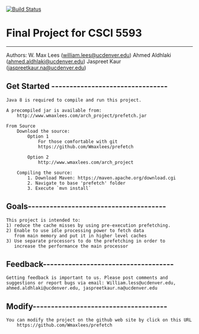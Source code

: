 [![Build Status](https://travis-ci.org/Wmaxlees/prefetch.svg?branch=develop)](https://travis-ci.org/Wmaxlees/prefetch)

# Final Project for CSCI 5593 
------------------------------------
Authors:
    W. Max Lees      (william.lees@ucdenver.edu)
    Ahmed Aldhlaki   (ahmed.aldhlaki@ucdenver.edu)
    Jaspreet Kaur    (jaspreetkaur.na@ucdenver.edu)


## Get Started --------------------------------
    Java 8 is required to compile and run this project.

    A precompiled jar is available from:
        http://www.wmaxlees.com/arch_project/prefetch.jar

    From Source
        Download the source:
            Option 1
                For those comfortable with git
                https://github.com/Wmaxlees/prefetch

            Option 2
                http://www.wmaxlees.com/arch_project

        Compiling the source:
            1. Download Maven: https://maven.apache.org/download.cgi
            2. Navigate to base 'prefetch' folder
            3. Execute `mvn install`


## Goals--------------------------------------
    This project is intended to:
    1) reduce the cache misses by using pre-execution prefetching.
    2) Enable to use idle processing power to fetch data
       from main memory and put it in higher level caches
    3) Use separate processors to do the prefetching in order to
       increase the performance the main processor
    
## Feedback------------------------------------
    Getting feedback is important to us. Please post comments and
    suggestions or report bugs via email: William.less@ucdenver.edu,
    ahmed.aldhlaki@ucdenver.edu, jaspreetkaur.na@ucdenver.edu

## Modify-------------------------------------
    You can modify the project on the github web site by click on this URL
        https://github.com/Wmaxlees/prefetch